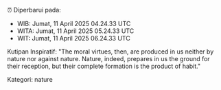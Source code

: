 ⏰ Diperbarui pada:
- WIB: Jumat, 11 April 2025 04.24.33 UTC
- WITA: Jumat, 11 April 2025 05.24.33 UTC
- WIT: Jumat, 11 April 2025 06.24.33 UTC

Kutipan Inspiratif:
"The moral virtues, then, are produced in us neither by nature nor against nature. Nature, indeed, prepares in us the ground for their reception, but their complete formation is the product of habit."


Kategori: nature

